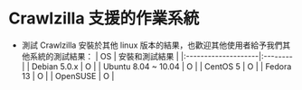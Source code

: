 # Crawlzilla 支援的作業系統 #
  * 測試 Crawlzilla 安裝於其他 linux 版本的結果，也歡迎其他使用者給予我們其他系統的測試結果：
| OS                  | 安裝和測試結果 |
|:--------------------|:--------|
| Debian 5.0.x        | O       |
| Ubuntu 8.04 ~ 10.04 | O       |
| CentOS 5            | O       |
| Fedora 13           | O       |
| OpenSUSE            | O       |